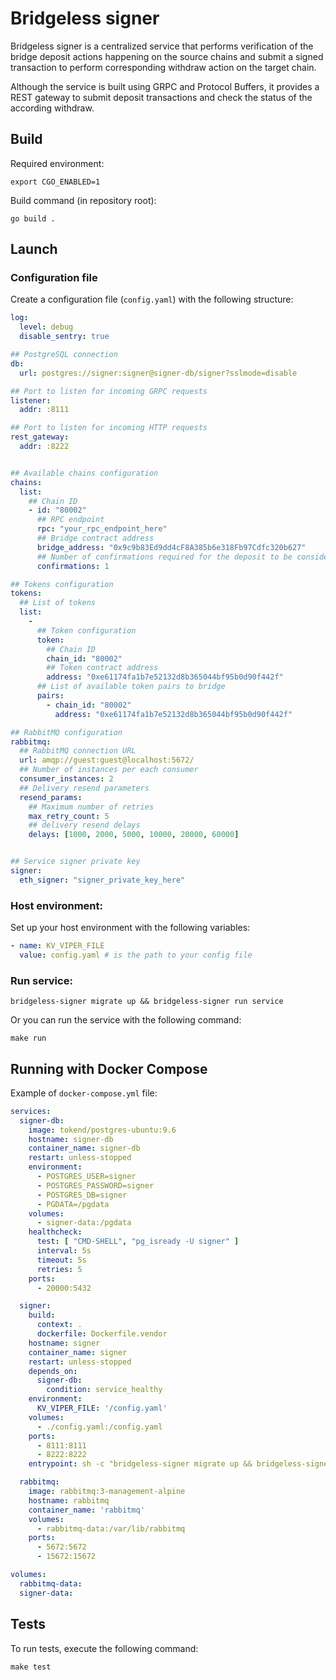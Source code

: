 # Bridgeless signer

Bridgeless signer is a centralized service that performs verification of the
bridge deposit actions happening on the source chains and submit a signed
transaction to perform corresponding withdraw action on the target chain.

Although the service is built using GRPC and Protocol Buffers, it provides a
REST gateway to submit deposit transactions and check the status of the according withdraw.

## Build

Required environment:
```shell
export CGO_ENABLED=1
```

Build command (in repository root):
```shell
go build .
```

## Launch

### Configuration file 
Create a configuration file (`config.yaml`) with the following structure:

```yaml
log:
  level: debug
  disable_sentry: true

## PostgreSQL connection
db:
  url: postgres://signer:signer@signer-db/signer?sslmode=disable

## Port to listen for incoming GRPC requests
listener:
  addr: :8111

## Port to listen for incoming HTTP requests
rest_gateway:
  addr: :8222


## Available chains configuration
chains:
  list:
    ## Chain ID
    - id: "80002"
      ## RPC endpoint
      rpc: "your_rpc_endpoint_here"
      ## Bridge contract address
      bridge_address: "0x9c9b83Ed9dd4cF8A385b6e318Fb97Cdfc320b627"
      ## Number of confirmations required for the deposit to be considered final
      confirmations: 1

## Tokens configuration
tokens:
  ## List of tokens
  list:
    -
      ## Token configuration
      token:
        ## Chain ID
        chain_id: "80002"
        ## Token contract address
        address: "0xe61174fa1b7e52132d8b365044bf95b0d90f442f"
      ## List of available token pairs to bridge
      pairs:
        - chain_id: "80002"
          address: "0xe61174fa1b7e52132d8b365044bf95b0d90f442f"

## RabbitMQ configuration
rabbitmq:
  ## RabbitMQ connection URL
  url: amqp://guest:guest@localhost:5672/
  ## Number of instances per each consumer
  consumer_instances: 2
  ## Delivery resend parameters
  resend_params:
    ## Maximum number of retries
    max_retry_count: 5
    ## delivery resend delays
    delays: [1000, 2000, 5000, 10000, 20000, 60000]


## Service signer private key
signer:
  eth_signer: "signer_private_key_here"
```

### Host environment:

Set up your host environment with the following variables:

```yaml
- name: KV_VIPER_FILE
  value: config.yaml # is the path to your config file
```

### Run service:
```shell
bridgeless-signer migrate up && bridgeless-signer run service
```

Or you can run the service with the following command:

```shell
make run
```

## Running with Docker Compose

Example of `docker-compose.yml` file:

```yml
services:
  signer-db:
    image: tokend/postgres-ubuntu:9.6
    hostname: signer-db
    container_name: signer-db
    restart: unless-stopped
    environment:
      - POSTGRES_USER=signer
      - POSTGRES_PASSWORD=signer
      - POSTGRES_DB=signer
      - PGDATA=/pgdata
    volumes:
      - signer-data:/pgdata
    healthcheck:
      test: [ "CMD-SHELL", "pg_isready -U signer" ]
      interval: 5s
      timeout: 5s
      retries: 5
    ports:
      - 20000:5432

  signer:
    build:
      context: .
      dockerfile: Dockerfile.vendor
    hostname: signer
    container_name: signer
    restart: unless-stopped
    depends_on:
      signer-db:
        condition: service_healthy
    environment:
      KV_VIPER_FILE: '/config.yaml'
    volumes:
      - ./config.yaml:/config.yaml
    ports:
      - 8111:8111
      - 8222:8222
    entrypoint: sh -c "bridgeless-signer migrate up && bridgeless-signer run service"

  rabbitmq:
    image: rabbitmq:3-management-alpine
    hostname: rabbitmq
    container_name: 'rabbitmq'
    volumes:
      - rabbitmq-data:/var/lib/rabbitmq
    ports:
      - 5672:5672
      - 15672:15672

volumes:
  rabbitmq-data:
  signer-data:
```

## Tests

To run tests, execute the following command:

```shell
make test
```